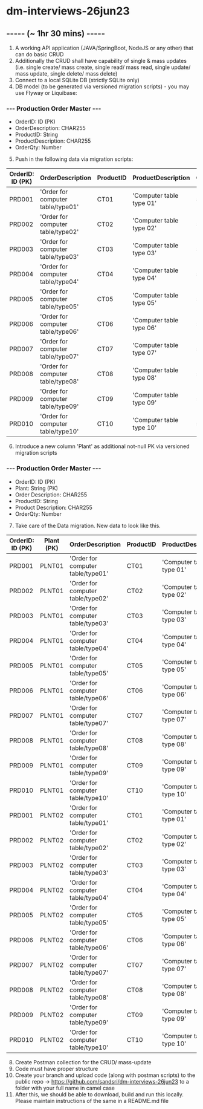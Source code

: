 # dm-interviews-26jun23

## ----- (~ 1hr 30 mins) ----- 
1. A working API application (JAVA/SpringBoot, NodeJS or any other) that can do basic CRUD
2. Additionally the CRUD shall have capability of single & mass updates (i.e. single create/ mass create, single read/ mass read, single update/ mass update, single delete/ mass delete)
3. Connect to a local SQLite DB (strictly SQLite only)
4. DB model (to be generated via versioned migration scripts) - you may use Flyway or Liquibase:

### --- Production Order Master ---
* OrderID: ID (PK) <br>
* OrderDescription: CHAR255 <br>
* ProductID: String <br>
* ProductDescription: CHAR255 <br>
* OrderQty: Number <br>

5. Push in the following data via migration scripts: <br>

|OrderID: ID (PK) |OrderDescription |ProductID|ProductDescription |OrderQty|
|-----------------|-----------------|-----------------|-----------------|-----------------|
|PRD001|'Order for computer table/type01'|CT01|'Computer table type 01'|5|
|PRD002|'Order for computer table/type02'|CT02|'Computer table type 02'|5|
|PRD003|'Order for computer table/type03'|CT03|'Computer table type 03'|5|
|PRD004|'Order for computer table/type04'|CT04|'Computer table type 04'|5|
|PRD005|'Order for computer table/type05'|CT05|'Computer table type 05'|5|
|PRD006|'Order for computer table/type06'|CT06|'Computer table type 06'|5|
|PRD007|'Order for computer table/type07'|CT07|'Computer table type 07'|5|
|PRD008|'Order for computer table/type08'|CT08|'Computer table type 08'|5|
|PRD009|'Order for computer table/type09'|CT09|'Computer table type 09'|5|
|PRD010|'Order for computer table/type10'|CT10|'Computer table type 10'|5|
6. Introduce a new column 'Plant' as additional not-null PK via versioned migration scripts

### --- Production Order Master ---
* OrderID: ID (PK) <br>
* Plant: String (PK) <br>
* Order Description: CHAR255 <br>
* ProductID: String <br>
* Product Description: CHAR255 <br>
* OrderQty: Number <br>

7. Take care of the Data migration. New data to look like this. <br>

|OrderID: ID (PK) |Plant (PK) | OrderDescription |ProductID|ProductDescription |OrderQty|
|-----------------|-----------------|-----------------|-----------------|-----------------|-----------------|
|PRD001|PLNT01|'Order for computer table/type01'|CT01|'Computer table type 01'|5|
|PRD002|PLNT01|'Order for computer table/type02'|CT02|'Computer table type 02'|5|
|PRD003|PLNT01|'Order for computer table/type03'|CT03|'Computer table type 03'|5|
|PRD004|PLNT01|'Order for computer table/type04'|CT04|'Computer table type 04'|5|
|PRD005|PLNT01|'Order for computer table/type05'|CT05|'Computer table type 05'|5|
|PRD006|PLNT01|'Order for computer table/type06'|CT06|'Computer table type 06'|5|
|PRD007|PLNT01|'Order for computer table/type07'|CT07|'Computer table type 07'|5|
|PRD008|PLNT01|'Order for computer table/type08'|CT08|'Computer table type 08'|5|
|PRD009|PLNT01|'Order for computer table/type09'|CT09|'Computer table type 09'|5|
|PRD010|PLNT01|'Order for computer table/type10'|CT10|'Computer table type 10'|5|
|PRD001|PLNT02|'Order for computer table/type01'|CT01|'Computer table type 01'|5|
|PRD002|PLNT02|'Order for computer table/type02'|CT02|'Computer table type 02'|5|
|PRD003|PLNT02|'Order for computer table/type03'|CT03|'Computer table type 03'|5|
|PRD004|PLNT02|'Order for computer table/type04'|CT04|'Computer table type 04'|5|
|PRD005|PLNT02|'Order for computer table/type05'|CT05|'Computer table type 05'|5|
|PRD006|PLNT02|'Order for computer table/type06'|CT06|'Computer table type 06'|5|
|PRD007|PLNT02|'Order for computer table/type07'|CT07|'Computer table type 07'|5|
|PRD008|PLNT02|'Order for computer table/type08'|CT08|'Computer table type 08'|5|
|PRD009|PLNT02|'Order for computer table/type09'|CT09|'Computer table type 09'|5|
|PRD010|PLNT02|'Order for computer table/type10'|CT10|'Computer table type 10'|5|

8. Create Postman collection for the CRUD/ mass-update
9. Code must have proper structure
10. Create your branch and upload code (along with postman scripts) to the public repo -> https://github.com/sandsri/dm-interviews-26jun23 to a folder with your full name in camel case
11. After this, we should be able to download, build and run this locally. Please maintain instructions of the same in a README.md file
